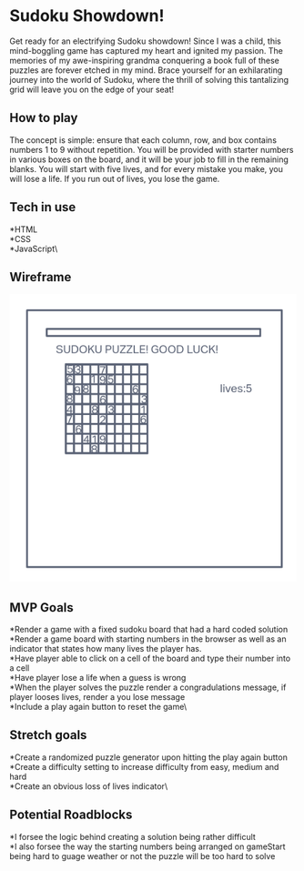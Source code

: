 # Sudoku Showdown!
Get ready for an electrifying Sudoku showdown! Since I was a child, this mind-boggling game has captured my heart and ignited my passion. The memories of my awe-inspiring grandma conquering a book full of these puzzles are forever etched in my mind. Brace yourself for an exhilarating journey into the world of Sudoku, where the thrill of solving this tantalizing grid will leave you on the edge of your seat!
## How to play
The concept is simple: ensure that each column, row, and box contains numbers 1 to 9 without repetition. You will be provided with starter numbers in various boxes on the board, and it will be your job to fill in the remaining blanks. You will start with five lives, and for every mistake you make, you will lose a life. If you run out of lives, you lose the game.
## Tech in use
*HTML\
*CSS\
*JavaScript\
## Wireframe
![Alt text](image.png)
## MVP Goals
 *Render a game with a fixed sudoku board that had a hard coded solution\
 *Render a game board with starting numbers in the browser as well as an indicator that states how many lives the player has.\
 *Have player able to click on a cell of the board and type their number into a cell\
 *Have player lose a life when a guess is wrong\
 *When the player solves the puzzle render a congradulations message, if player looses lives, render a you lose message\
 *Include a play again button to reset the game\


## Stretch goals
*Create a randomized puzzle generator upon hitting the play again button\
*Create a difficulty setting to increase difficulty from easy, medium and hard\
*Create an obvious loss of lives indicator\
## Potential Roadblocks
*I forsee the logic behind creating a solution being rather difficult\
*I also forsee the way the starting numbers being arranged on gameStart being hard to guage weather or not the puzzle will be too hard to solve
